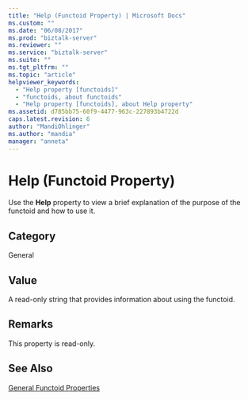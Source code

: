 ```yaml
---
title: "Help (Functoid Property) | Microsoft Docs"
ms.custom: ""
ms.date: "06/08/2017"
ms.prod: "biztalk-server"
ms.reviewer: ""
ms.service: "biztalk-server"
ms.suite: ""
ms.tgt_pltfrm: ""
ms.topic: "article"
helpviewer_keywords: 
  - "Help property [functoids]"
  - "functoids, about functoids"
  - "Help property [functoids], about Help property"
ms.assetid: d785bb75-60f9-4477-963c-227893b4722d
caps.latest.revision: 6
author: "MandiOhlinger"
ms.author: "mandia"
manager: "anneta"
---
```

# Help (Functoid Property)
Use the **Help** property to view a brief explanation of the purpose of the functoid and how to use it.  
  
## Category  
 General  
  
## Value  
 A read-only string that provides information about using the functoid.  
  
## Remarks  
 This property is read-only.  
  
## See Also  
 [General Functoid Properties](../core/general-functoid-properties.md)